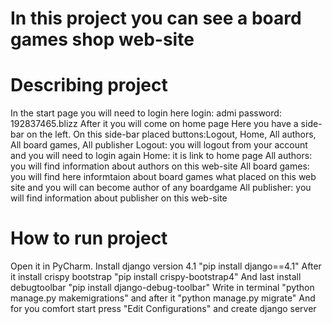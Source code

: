 # In this project you can see a board games shop web-site
# Describing project
In the start page you will need to login here
login: admi
password: 192837465.blizz
After it you will come on home page
Here you have a side-bar on the left. On this side-bar placed buttons:Logout, Home, All authors, All board games, All publisher
Logout: you will logout from your account and you will need to login again
Home: it is link to home page
All authors: you will find information about authors on this web-site
All board games: you will find here informtaion about board games what placed on this web site and you will can become author of any boardgame
All publisher: you will find information about publisher on this web-site
# How to run project
Open it in PyCharm. Install django version 4.1 "pip install django==4.1" 
After it install crispy bootstrap "pip install crispy-bootstrap4"
And last install debugtoolbar "pip install django-debug-toolbar"
Write in terminal "python manage.py makemigrations" and after it "python manage.py migrate"
And for you comfort start press "Edit Configurations" and create django server
